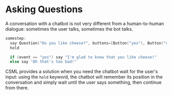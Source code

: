 # Asking Questions

A conversation with a chatbot is not very different from a human-to-human dialogue: sometimes the user talks, sometimes the bot talks.

```cpp
somestep:
  say Question("Do you like cheese?", buttons=[Button("yes"), Button("no")])
  hold

  if (event == "yes") say "I'm glad to know that you like cheese!"
  else say "Oh that's too bad!"
```

CSML provides a solution when you need the chatbot wait for the user's input: using the `hold` keyword, the chatbot will remember its position in the conversation and simply wait until the user says something, then continue from there.


